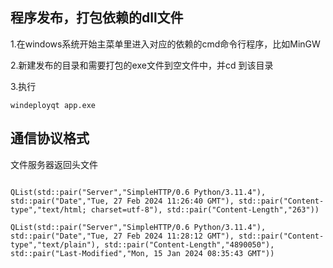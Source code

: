 ## 程序发布，打包依赖的dll文件

1.在windows系统开始主菜单里进入对应的依赖的cmd命令行程序，比如MinGW

2.新建发布的目录和需要打包的exe文件到空文件中，并cd 到该目录

3.执行
```    
windeployqt app.exe
```


## 通信协议格式

文件服务器返回头文件
```

QList(std::pair("Server","SimpleHTTP/0.6 Python/3.11.4"), std::pair("Date","Tue, 27 Feb 2024 11:26:40 GMT"), std::pair("Content-type","text/html; charset=utf-8"), std::pair("Content-Length","263"))

QList(std::pair("Server","SimpleHTTP/0.6 Python/3.11.4"), std::pair("Date","Tue, 27 Feb 2024 11:28:12 GMT"), std::pair("Content-type","text/plain"), std::pair("Content-Length","4890050"), std::pair("Last-Modified","Mon, 15 Jan 2024 08:35:43 GMT"))

```
